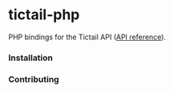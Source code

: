 tictail-php
==============

PHP bindings for the Tictail API ([API reference](https://tictail.com/developers/documentation/api-reference/)).

### Installation


### Contributing


